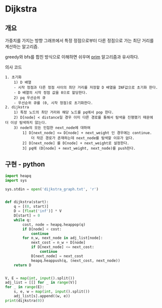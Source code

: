 # Dijkstra
## 개요
가중치를 가지는 방향 그래프에서 특정 정점으로부터 다른 정점으로 가는 최단 거리를 계산하는 알고리즘.

greedy와 bfs를 합친 방식으로 이해하면 쉬우며 
<a href='../../Data Structure/Tree/MST/2_prim.md'>prim</a>
알고리즘과 유사하다.

의사 코드
```sudo
1. 초기화
    1) D 배열
    - 시작 정점과 다른 정점 사이의 최단 거리를 저장할 D 배열을 INF값으로 초기화 한다.
    - D 배열의 시작 정점 값을 0으로 할당한다.
    2) pq 우선순위 큐
    - 우선순위 큐를 (0, 시작 정점)로 초기화한다.
2. dijkstra
    1) 특정 노드의 최단 거리와 해당 노드를 pq에서 pop 한다.
    2) D[node] < distance일 경우 이미 다른 경로를 통해서 탐색을 진행했기 때문에 더 이상 탐색하지 않는다.
    3) node의 모든 인접한 next_node에 대하여
        1] D[next_node] <= D[node] + next_weight 인 경우에는 continue.
            더 작은 경로가 존재하는데 next_node를 탐색할 이유가 없다.
        2] D[next_node] 를 D[node] + next_weight로 설정한다.
        3] pq에 (D[node] + next_weight, next_node)를 push한다.
```


## 구현 - python

```python
import heapq
import sys

sys.stdin = open('dijkstra_graph.txt', 'r')


def dijkstra(start):
    q = [(0, start)]
    D = [float('inf')] * V
    D[start] = 0
    while q:
        cost, node = heapq.heappop(q)
        if D[node] < cost:
            continue
        for n_w, next_node in adj_list[node]:
            next_cost = n_w + D[node]
            if D[next_node] <= next_cost:
                continue
            D[next_node] = next_cost
            heapq.heappush(q, (next_cost, next_node))
    return D


V, E = map(int, input().split())
adj_list = [[] for _ in range(V)]
for _ in range(E):
    s, e, w = map(int, input().split())
    adj_list[s].append((w, e))
print(dijkstra(0))
```